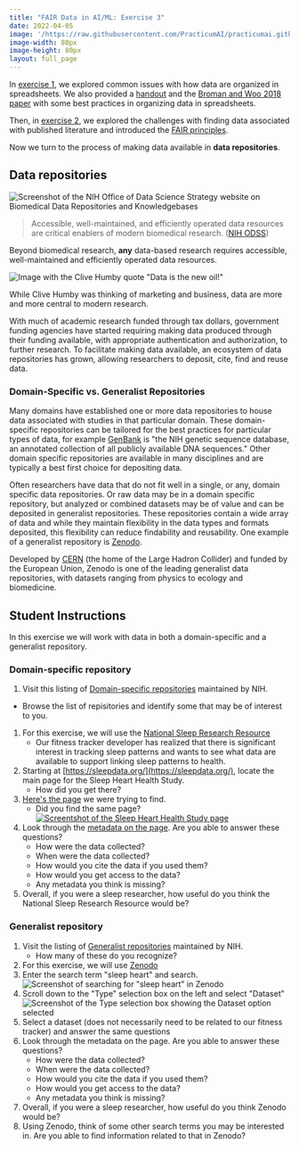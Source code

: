 ```yaml
---
title: "FAIR Data in AI/ML: Exercise 3"
date: 2022-04-05
image: '/https://raw.githubusercontent.com/PracticumAI/practicumai.github.io/0bae6dc26b5f7f3f75bcc994f2192d1499f926a8/images/icons/noun_Data_green.svg'
image-width: 80px
image-height: 80px
layout: full_page
---
```


In [exercise 1](/fair/FAIR_Exercise_1/), we explored common issues with how data are organized in spreadsheets. We also provided a [handout](../handouts/L04_DataEntry_Handout.pdf) and the [Broman and Woo 2018 paper](https://www.tandfonline.com/doi/full/10.1080/00031305.2017.1375989) with some best practices in organizing data in spreadsheets.

Then, in [exercise 2](/fair/FAI_Exercise_2/), we explored the challenges with finding data associated with published literature and introduced the [FAIR principles](https://docs.google.com/presentation/d/1ikukDeyxKa4RCfpH0ehNa35lMbVNawwXaPA_XbGgaBs/edit?usp=sharing).

Now we turn to the process of making data available in **data repositories**.

## Data repositories

![Screenshot of the NIH Office of Data Science Strategy website on Biomedical Data Repositories and Knowledgebases](../images/NIH_ODSS.screenshot.png)

> Accessible, well-maintained, and efficiently operated data resources are critical enablers of modern biomedical research. ([NIH ODSS](https://datascience.nih.gov/data-ecosystem/biomedical-data-repositories-and-knowledgebases))

Beyond biomedical research, **any** data-based research requires accessible, well-maintained and efficiently operated data resources.

![Image with the Clive Humby quote "Data is the new oil!"](../images/data_is_the_new_oil.png)

While Clive Humby was thinking of marketing and business, data are more and more central to modern research.

With much of academic research funded through tax dollars, government funding agencies have started requiring making data produced through their funding available, with appropriate authentication and authorization, to further research. To facilitate making data available, an ecosystem of data repositories has grown, allowing researchers to deposit, cite, find and reuse data.

### Domain-Specific vs. Generalist Repositories

Many domains have established one or more data repositories to house data associated with studies in that particular domain. These domain-specific repositories can be tailored for the best practices for particular types of data, for example [GenBank](https://www.ncbi.nlm.nih.gov/genbank/) is "the NIH genetic sequence database, an annotated collection of all publicly available DNA sequences." Other domain specific repositories are available in many disciplines and are typically a best first choice for depositing data.

Often researchers have data that do not fit well in a single, or any, domain specific data repositories. Or raw data may be in a domain specific repository, but analyzed or combined datasets may be of value and can be deposited in generalist repositories. These repositories contain a wide array of data and while they maintain flexibility in the data types and formats deposited, this flexibility can reduce findability and reusability. One example of a generalist repository is [Zenodo](https://zenodo.org/).

Developed by [CERN](https://home.cern/) (the home of the Large Hadron Collider) and funded by the European Union, Zenodo is one of the leading generalist data repositories, with datasets ranging from physics to ecology and biomedicine.

## Student Instructions

In this exercise we will work with data in both a domain-specific and a generalist repository.

### Domain-specific repository

1. Visit this listing of [Domain-specific repositories](https://www.nlm.nih.gov/NIHbmic/domain_specific_repositories.html) maintained by NIH.
  * Browse the list of repisitories and identify some that may be of interest to you.
1. For this exercise, we will use the [National Sleep Research Resource](https://sleepdata.org/)
   * Our fitness tracker developer has realized that there is significant interest in tracking sleep patterns and wants to see what data are available to support linking sleep patterns to health.
1. Starting at [https://sleepdata.org/](https://sleepdata.org/), locate the main page for the Sleep Heart Health Study.
   * How did you get there?
1. [Here's the page](https://sleepdata.org/datasets/shhs) we were trying to find.
   * Did you find the same page? [![Screentshot of the Sleep Heart Health Study page](../images/sleep_heart_study.png)](https://sleepdata.org/datasets/shhs)
1. Look through the [metadata on the page](https://sleepdata.org/datasets/shhs). Are you able to answer these questions?
   * How were the data collected?
   * When were the data collected?
   * How would you cite the data if you used them?
   * How would you get access to the data?
   * Any metadata you think is missing?
1. Overall, if you were a sleep researcher, how useful do you think the National Sleep Research Resource would be?

### Generalist repository

1. Visit the listing of [Generalist repositories](https://www.nlm.nih.gov/NIHbmic/generalist_repositories.html) maintained by NIH.
   * How many of these do you recognize?
1. For this exercise, we will use [Zenodo](https://zenodo.org/)
1. Enter the search term "sleep heart" and search. ![Screenshot of searching for "sleep heart" in Zenodo](../images/zenodo_sleep_heart.png)
1. Scroll down to the "Type" selection box on the left and select "Dataset" ![Screenshot of the Type selection box showing the Dataset option selected](../images/zenodo_dataset.png)
1. Select a dataset (does not necessarily need to be related to our fitness tracker) and answer the same questions
1. Look through the metadata on the page. Are you able to answer these questions?
   * How were the data collected?
   * When were the data collected?
   * How would you cite the data if you used them?
   * How would you get access to the data?
   * Any metadata you think is missing?
1. Overall, if you were a sleep researcher, how useful do you think Zenodo would be?
1. Using Zenodo, think of some other search terms you may be interested in. Are you able to find information related to that in Zenodo?